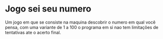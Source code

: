 # Jogo sei seu numero
Um jogo em que se consiste na maquina descobrir o numero em qual você pensa, com uma variante de 1 a 100 o programa em si nao tem limitações de tentativas ate o acerto final.
